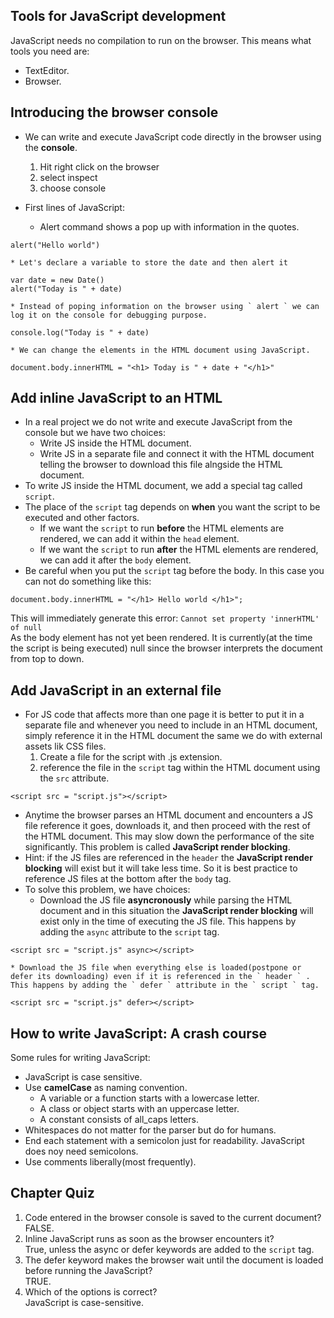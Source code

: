 ## Tools for JavaScript development
JavaScript needs no compilation to run on the browser. This means what tools you need are:
- TextEditor.
- Browser.

## Introducing the browser console
* We can write and execute JavaScript code directly in the browser using the **console**.
    1. Hit right click on the browser
    2. select inspect
    3. choose console
  
* First lines of JavaScript:  
    * Alert command shows a pop up with information in the quotes.  
``` 
alert("Hello world") 
```
    * Let's declare a variable to store the date and then alert it  
```
var date = new Date()
alert("Today is " + date)
```
    * Instead of poping information on the browser using ` alert ` we can log it on the console for debugging purpose.
```
console.log("Today is " + date)
```
    * We can change the elements in the HTML document using JavaScript.
```
document.body.innerHTML = "<h1> Today is " + date + "</h1>"
```

## Add inline JavaScript to an HTML
* In a real project we do not write and execute JavaScript from the console but we have two choices:
    * Write JS inside the HTML document.
    * Write JS in a separate file and connect it with the HTML document telling the browser to download this file alngside the HTML document.
* To write JS inside the HTML document, we add a special tag called ` script `.
* The place of the ` script ` tag depends on **when** you want the script to be executed and other factors.
    * If we want the ` script ` to run **before** the HTML elements are rendered, we can add it within the ` head ` element.
    * If we want the ` script ` to run **after** the HTML elements are rendered, we can add it after the ` body ` element.
* Be careful when you put the ` script ` tag before the body. In this case you can not do something like this:
```
document.body.innerHTML = "</h1> Hello world </h1>";
```
This will immediately generate this error: ` Cannot set property 'innerHTML' of null `  
As the body element has not yet been rendered. It is currently(at the time the script is being executed) null since the browser interprets the document from top to down.

## Add JavaScript in an external file
* For JS code that affects more than one page it is better to put it in a separate file and whenever you need to include in an HTML document, simply reference it in the HTML document the same we do with external assets lik CSS files.
    1. Create a file for the script with .js extension.
    2. reference the file in the ` script ` tag within the HTML document using the ` src ` attribute.
```
<script src = "script.js"></script>
```

* Anytime the browser parses an HTML document and encounters a JS file reference it goes, downloads it, and then proceed with the rest of the HTML document. This may slow down the performance of the site significantly. This problem is called **JavaScript render blocking**.
* Hint: if the JS files are referenced in the ` header ` the **JavaScript render blocking** will exist but it will take less time. So it is best practice to reference JS files at the bottom after the ` body ` tag.
* To solve this problem, we have choices:
    * Download the JS file **asyncronously** while parsing the HTML document and in this situation the **JavaScript render blocking** will exist only in the time of executing the JS file. This happens by adding the ` async ` attribute to the ` script ` tag.
```
<script src = "script.js" async></script>
``` 
    * Download the JS file when everything else is loaded(postpone or defer its downloading) even if it is referenced in the ` header ` . This happens by adding the ` defer ` attribute in the ` script ` tag.
```
<script src = "script.js" defer></script>
```

## How to write JavaScript: A crash course
Some rules for writing JavaScript:
* JavaScript is case sensitive.
* Use **camelCase** as naming convention.
    * A variable or a function starts with a lowercase letter.
    * A class or object starts with an uppercase letter.
    * A constant consists of all_caps letters.
* Whitespaces do not matter for the parser but do for humans.
* End each statement with a semicolon just for readability. JavaScript does noy need semicolons.
* Use comments liberally(most frequently).

## Chapter Quiz
1. Code entered in the browser console is saved to the current document?  
FALSE.
2. Inline JavaScript runs as soon as the browser encounters it?  
True, unless the async or defer keywords are added to the ` script ` tag.
3. The defer keyword makes the browser wait until the document is loaded before running the JavaScript?  
TRUE.
4. Which of the options is correct?  
JavaScript is case-sensitive.
